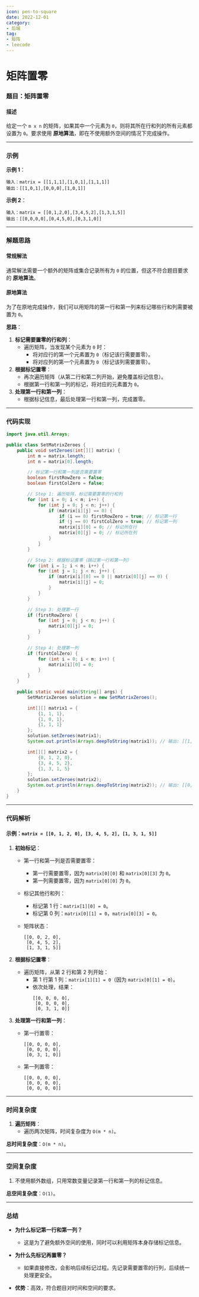 ```yaml
---
icon: pen-to-square
date: 2022-12-01
category:
- 后端
tag:
- 矩阵
- leecode
---
```

# 矩阵置零

### **题目：矩阵置零**

#### **描述**
给定一个 `m x n` 的矩阵，如果其中一个元素为 `0`，则将其所在行和列的所有元素都设置为 `0`。要求使用 **原地算法**，即在不使用额外空间的情况下完成操作。

---

### **示例**

**示例 1**：
```
输入：matrix = [[1,1,1],[1,0,1],[1,1,1]]
输出：[[1,0,1],[0,0,0],[1,0,1]]
```

**示例 2**：
```
输入：matrix = [[0,1,2,0],[3,4,5,2],[1,3,1,5]]
输出：[[0,0,0,0],[0,4,5,0],[0,3,1,0]]
```

---

### **解题思路**

#### **常规解法**
通常解法需要一个额外的矩阵或集合记录所有为 `0` 的位置，但这不符合题目要求的 **原地算法**。

#### **原地算法**
为了在原地完成操作，我们可以用矩阵的第一行和第一列来标记哪些行和列需要被置为 `0`。

**思路**：
1. **标记需要置零的行和列**：
    - 遍历矩阵，当发现某个元素为 `0` 时：
        - 将对应行的第一个元素置为 `0`（标记该行需要置零）。
        - 将对应列的第一个元素置为 `0`（标记该列需要置零）。
2. **根据标记置零**：
    - 再次遍历矩阵（从第二行和第二列开始，避免覆盖标记信息）。
    - 根据第一行和第一列的标记，将对应的元素置为 `0`。
3. **处理第一行和第一列**：
    - 根据标记信息，最后处理第一行和第一列，完成置零。

---

### **代码实现**

```java
import java.util.Arrays;

public class SetMatrixZeroes {
    public void setZeroes(int[][] matrix) {
        int m = matrix.length;
        int n = matrix[0].length;

        // 标记第一行和第一列是否需要置零
        boolean firstRowZero = false;
        boolean firstColZero = false;

        // Step 1: 遍历矩阵，标记需要置零的行和列
        for (int i = 0; i < m; i++) {
            for (int j = 0; j < n; j++) {
                if (matrix[i][j] == 0) {
                    if (i == 0) firstRowZero = true; // 标记第一行
                    if (j == 0) firstColZero = true; // 标记第一列
                    matrix[i][0] = 0; // 标记所在行
                    matrix[0][j] = 0; // 标记所在列
                }
            }
        }

        // Step 2: 根据标记置零（跳过第一行和第一列）
        for (int i = 1; i < m; i++) {
            for (int j = 1; j < n; j++) {
                if (matrix[i][0] == 0 || matrix[0][j] == 0) {
                    matrix[i][j] = 0;
                }
            }
        }

        // Step 3: 处理第一行
        if (firstRowZero) {
            for (int j = 0; j < n; j++) {
                matrix[0][j] = 0;
            }
        }

        // Step 4: 处理第一列
        if (firstColZero) {
            for (int i = 0; i < m; i++) {
                matrix[i][0] = 0;
            }
        }
    }

    public static void main(String[] args) {
        SetMatrixZeroes solution = new SetMatrixZeroes();

        int[][] matrix1 = {
            {1, 1, 1},
            {1, 0, 1},
            {1, 1, 1}
        };
        solution.setZeroes(matrix1);
        System.out.println(Arrays.deepToString(matrix1)); // 输出: [[1,0,1],[0,0,0],[1,0,1]]

        int[][] matrix2 = {
            {0, 1, 2, 0},
            {3, 4, 5, 2},
            {1, 3, 1, 5}
        };
        solution.setZeroes(matrix2);
        System.out.println(Arrays.deepToString(matrix2)); // 输出: [[0,0,0,0],[0,4,5,0],[0,3,1,0]]
    }
}
```

---

### **代码解析**

#### 示例：`matrix = [[0, 1, 2, 0], [3, 4, 5, 2], [1, 3, 1, 5]]`

1. **初始标记**：
    - 第一行和第一列是否需要置零：
        - 第一行需要置零，因为 `matrix[0][0]` 和 `matrix[0][3]` 为 `0`。
        - 第一列需要置零，因为 `matrix[0][0]` 为 `0`。

    - 标记其他行和列：
        - 标记第 1 行：`matrix[1][0] = 0`。
        - 标记第 0 列：`matrix[0][1] = 0`，`matrix[0][3] = 0`。

    - 矩阵状态：
      ```
      [[0, 0, 2, 0],
       [0, 4, 5, 2],
       [1, 3, 1, 5]]
      ```

2. **根据标记置零**：
    - 遍历矩阵，从第 2 行和第 2 列开始：
        - 第 1 行第 1 列：`matrix[1][1] = 0`（因为 `matrix[0][1] = 0`）。
        - 依次处理，结果：
          ```
          [[0, 0, 0, 0],
           [0, 0, 0, 0],
           [0, 3, 1, 0]]
          ```

3. **处理第一行和第一列**：
    - 第一行置零：
      ```
      [[0, 0, 0, 0],
       [0, 0, 0, 0],
       [0, 3, 1, 0]]
      ```
    - 第一列置零：
      ```
      [[0, 0, 0, 0],
       [0, 0, 0, 0],
       [0, 0, 0, 0]]
      ```

---

### **时间复杂度**
1. **遍历矩阵**：
    - 遍历两次矩阵，时间复杂度为 `O(m * n)`。

**总时间复杂度**：`O(m * n)`。

---

### **空间复杂度**
1. 不使用额外数组，只用常数变量记录第一行和第一列的标记信息。

**总空间复杂度**：`O(1)`。

---

### **总结**

- **为什么标记第一行和第一列？**
    - 这是为了避免额外空间的使用，同时可以利用矩阵本身存储标记信息。

- **为什么先标记再置零？**
    - 如果直接修改，会影响后续标记过程。先记录需要置零的行列，后续统一处理更安全。

- **优势**：高效，符合题目对时间和空间的要求。  
